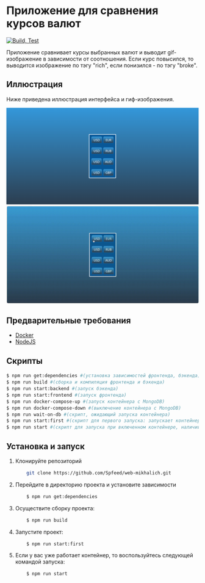# Приложение для сравнения курсов валют

[![Build, Test](https://github.com/Spfeed/web-mikhalich/actions/workflows/ci.yml/badge.svg)](https://github.com/Spfeed/web-mikhalich/actions/workflows/ci.yml)

Приложение сравнивает курсы выбранных валют и выводит gif-изображение в зависимости от соотношения.
Если курс повысился, то выводится изображение по тэгу "rich", если понизился - по тэгу "broke".

## Иллюстрация

Ниже приведена иллюстрация интерфейса и гиф-изображения.

![Interface](./img/Interface.png)
![Gif](./img/gif.gif)

## Предварительные требования

- [Docker](https://www.docker.com/get-started/)
- [NodeJS](https://nodejs.org/en/download)

## Скрипты
```bash
$ npm run get:dependencies #(установка зависимостей фронтенда, бэкенда)
$ npm run build #(сборка и компиляция фронтенда и бэкенда)
$ npm run start:backend #(запуск бэкенда)
$ npm run start:frontend #(запуск фронтенда)
$ npm run docker-compose-up #(запуск контейнера с MongoDB)
$ npm run docker-compose-down #(выключение контейнера с MongoDB)
$ npm run wait-on-db #(скрипт, ожидающий запуска контейнера)
$ npm run start:first #(скрипт для первого запуска: запускает контейнер, бэкенд и фронтэнд при наличии зависимостей и собранного бэкенда и фронтенда)
$ npm run start #(скрипт для запуска при включенном контейнере, наличии зависимостей и сборки. запускает бэкенд и фронтенд)
```

## Установка и запуск

1. Клонируйте репозиторий 
    ```bash
        git clone https://github.com/Spfeed/web-mikhalich.git
    ```
2. Перейдите в директорию проекта и установите зависимости
    ```bash
        $ npm run get:dependencies
    ```
3. Осуществите сборку проекта:
    ```bash
        $ npm run build
    ```
4. Запустите проект:
    ```bash
        $ npm run start:first
    ```
5. Если у вас уже работает контейнер, то воспользуйтесь следующей командой запуска:
    ```bash
        $ npm run start
    ```